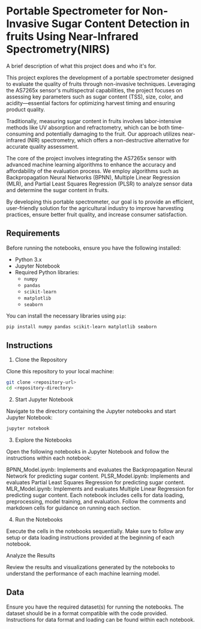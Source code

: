 
# Portable Spectrometer for Non-Invasive Sugar Content Detection in fruits Using Near-Infrared Spectrometry(NIRS)


A brief description of what this project does and who it's for.

This project explores the development of a portable spectrometer designed to evaluate the quality of fruits through non-invasive techniques. Leveraging the AS7265x sensor's multispectral capabilities, the project focuses on assessing key parameters such as sugar content (TSS), size, color, and acidity—essential factors for optimizing harvest timing and ensuring product quality.

Traditionally, measuring sugar content in fruits involves labor-intensive methods like UV absorption and refractometry, which can be both time-consuming and potentially damaging to the fruit. Our approach utilizes near-infrared (NIR) spectrometry, which offers a non-destructive alternative for accurate quality assessment.

The core of the project involves integrating the AS7265x sensor with advanced machine learning algorithms to enhance the accuracy and affordability of the evaluation process. We employ algorithms such as Backpropagation Neural Networks (BPNN), Multiple Linear Regression (MLR), and Partial Least Squares Regression (PLSR) to analyze sensor data and determine the sugar content in fruits.

By developing this portable spectrometer, our goal is to provide an efficient, user-friendly solution for the agricultural industry to improve harvesting practices, ensure better fruit quality, and increase consumer satisfaction.

## Requirements

Before running the notebooks, ensure you have the following installed:

- Python 3.x
- Jupyter Notebook
- Required Python libraries:
  - `numpy`
  - `pandas`
  - `scikit-learn`
  - `matplotlib`
  - `seaborn`

You can install the necessary libraries using `pip`:

```bash
pip install numpy pandas scikit-learn matplotlib seaborn
```

## Instructions
1. Clone the Repository

Clone this repository to your local machine:

```bash
git clone <repository-url>
cd <repository-directory>
```

2. Start Jupyter Notebook

Navigate to the directory containing the Jupyter notebooks and start Jupyter Notebook:

```bash
jupyter notebook
```

3. Explore the Notebooks

Open the following notebooks in Jupyter Notebook and follow the instructions within each notebook:

BPNN_Model.ipynb: Implements and evaluates the Backpropagation Neural Network for predicting sugar content.
PLSR_Model.ipynb: Implements and evaluates Partial Least Squares Regression for predicting sugar content.
MLR_Model.ipynb: Implements and evaluates Multiple Linear Regression for predicting sugar content.
Each notebook includes cells for data loading, preprocessing, model training, and evaluation. Follow the comments and markdown cells for guidance on running each section.

4. Run the Notebooks

Execute the cells in the notebooks sequentially. Make sure to follow any setup or data loading instructions provided at the beginning of each notebook.

Analyze the Results

Review the results and visualizations generated by the notebooks to understand the performance of each machine learning model.

## Data
Ensure you have the required dataset(s) for running the notebooks. The dataset should be in a format compatible with the code provided. Instructions for data format and loading can be found within each notebook.
